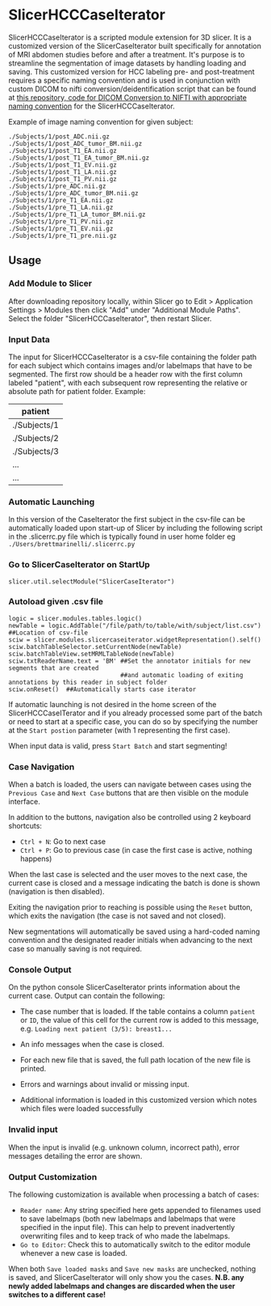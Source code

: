 # SlicerHCCCaseIterator

SlicerHCCCaseIterator is a scripted module extension for 3D slicer. It is a customized version of the 
SlicerCaseIterator built specifically for annotation of MRI abdomen studies before and after a treatment.
It's purpose is to streamline the segmentation of image datasets by handling
loading and saving. This customized version for HCC labeling pre- and post-treatment requires a specific
naming convention and is used in conjunction with custom DICOM to nifti conversion/deidentification script
that can be found at [this repository, code for DICOM Conversion to NIFTI with appropriate naming 
convention](https://github.com/bsmarine/dicomConversionForHCCAnnotation) for the SlicerHCCCaseIterator.

Example of image naming convention for given subject:

```
./Subjects/1/post_ADC.nii.gz
./Subjects/1/post_ADC_tumor_BM.nii.gz
./Subjects/1/post_T1_EA.nii.gz
./Subjects/1/post_T1_EA_tumor_BM.nii.gz
./Subjects/1/post_T1_EV.nii.gz
./Subjects/1/post_T1_LA.nii.gz
./Subjects/1/post_T1_PV.nii.gz
./Subjects/1/pre_ADC.nii.gz
./Subjects/1/pre_ADC_tumor_BM.nii.gz
./Subjects/1/pre_T1_EA.nii.gz
./Subjects/1/pre_T1_LA.nii.gz
./Subjects/1/pre_T1_LA_tumor_BM.nii.gz
./Subjects/1/pre_T1_PV.nii.gz
./Subjects/1/pre_T1_EV.nii.gz
./Subjects/1/pre_T1_pre.nii.gz
```

## Usage

### Add Module to Slicer

After downloading repository locally, within Slicer go to Edit > Application Settings > Modules then click "Add"
under "Additional Module Paths". Select the folder "SlicerHCCCaseIterator", then restart Slicer.

### Input Data
The input for SlicerHCCCaseIterator is a csv-file containing the folder path for each subject which contains
images and/or labelmaps that have to be segmented. The first row should be a header row with the first column
labeled "patient", with each subsequent row representing the relative or absolute path for patient folder. Example:

| patient        |
| ------------- |
| ./Subjects/1      |
| ./Subjects/2      |
| ./Subjects/3      |
| ...      |
| ...      |

### Automatic Launching
In this version of the CaseIterator the first subject in the csv-file can be automatically loaded upon
start-up of Slicer by including the following script in the .slicerrc.py file which is typically found in 
user home folder eg `./Users/brettmarinelli/.slicerrc.py`
  
  ### Go to SlicerCaseIterator on StartUp

  `slicer.util.selectModule("SlicerCaseIterator")`

  ### Autoload given .csv file

  ```
  logic = slicer.modules.tables.logic()
  newTable = logic.AddTable("/file/path/to/table/with/subject/list.csv") ##Location of csv-file
  sciw = slicer.modules.slicercaseiterator.widgetRepresentation().self()
  sciw.batchTableSelector.setCurrentNode(newTable)
  sciw.batchTableView.setMRMLTableNode(newTable)
  sciw.txtReaderName.text = 'BM' ##Set the annotator initials for new segments that are created 
                                 ##and automatic loading of exiting annotations by this reader in subject folder
  sciw.onReset()  ##Automatically starts case iterator
  
  ```

If automatic launching is not desired in the home screen of the SlicerHCCCaseITerator and if you already 
processed some part of the batch or need to start at a specific case, you can do so by specifying the 
number at the `Start postion` parameter (with 1 representing the first case).

When input data is valid, press `Start Batch` and start segmenting!

### Case Navigation

When a batch is loaded, the users can navigate between cases using the `Previous Case` and `Next Case`
buttons that are then visible on the module interface.

In addition to the buttons, navigation also be controlled using 2 keyboard shortcuts:
- `Ctrl + N`: Go to next case
- `Ctrl + P`: Go to previous case (in case the first case is active, nothing happens)

When the last case is selected and the user moves to the next case, the current case is closed
and a message indicating the batch is done is shown (navigation is then disabled).

Exiting the navigation prior to reaching is possible using the `Reset` button,
which exits the navigation (the case is not saved and not closed).

New segmentations will automatically be saved using a hard-coded naming convention and the
designated reader initials when advancing to the next case so manually saving is not required.

### Console Output

On the python console SlicerCaseIterator prints information about the current case.
Output can contain the following:
- The case number that is loaded. If the table contains a column `patient` or `ID`, the value
  of this cell for the current row is added to this message, e.g. `Loading next patient (3/5): breast1...` 
- An info messages when the case is closed.
- For each new file that is saved, the full path location of the new file is printed.
- Errors and warnings about invalid or missing input.

- Additional information is loaded in this customized version which notes which files were
loaded successfully

### Invalid input

When the input is invalid (e.g. unknown column, incorrect path), error messages
detailing the error are shown.

### Output Customization

The following customization is available when processing a batch of cases:
- `Reader name`: Any string specified here gets appended to filenames used to save labelmaps
  (both new labelmaps and labelmaps that were specified in the input file). This can help to
  prevent inadvertently overwriting files and to keep track of who made the labelmaps.
- `Go to Editor`: Check this to automatically switch to the editor module whenever a new case is loaded.
  
When both `Save loaded masks` and `Save new masks` are unchecked, nothing is saved, and SlicerCaseIterator will
only show you the cases. **N.B. any newly added labelmaps and changes are discarded when the user switches
to a different case!**
